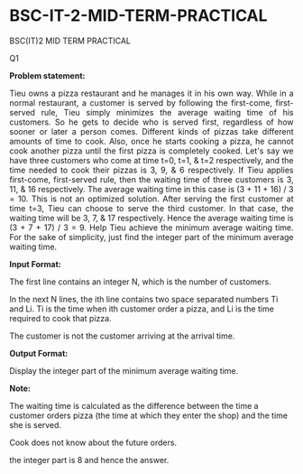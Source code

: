 # BSC-IT-2-MID-TERM-PRACTICAL
BSC(IT)2 MID TERM PRACTICAL

Q1 

<B>Problem statement:</B>
<N><p align=justify>Tieu owns a pizza restaurant and he manages it in his own way. While in a normal restaurant, a customer is served by following the first-come, first-served rule, Tieu simply minimizes the average waiting time of his customers. So he gets to decide who is served first, regardless of how sooner or later a person comes.
Different kinds of pizzas take different amounts of time to cook. Also, once he starts cooking a pizza, he cannot cook another pizza until the first pizza is completely cooked. Let's say we have three customers who come at time t=0, t=1, & t=2 respectively, and the time needed to cook their pizzas is 3, 9, & 6 respectively. If Tieu applies first-come, first-served rule, then the waiting time of three customers is 3, 11, & 16 respectively. The average waiting time in this case is (3 + 11 + 16) / 3 = 10. This is not an optimized solution. After serving the first customer at time t=3, Tieu can choose to serve the third customer. In that case, the waiting time will be 3, 7, & 17 respectively. Hence the average waiting time is (3 + 7 + 17) / 3 = 9.
Help Tieu achieve the minimum average waiting time. For the sake of simplicity, just find the integer part of the minimum average waiting time.</N></p>

<B>Input Format:</B>

The first line contains an integer N, which is the number of customers.

In the next N lines, the ith line contains two space separated numbers Ti and Li. Ti is the time when ith customer order a pizza, and Li is the time required to cook that pizza.

The  customer is not the customer arriving at the  arrival time.

<B>Output Format:</B>

Display the integer part of the minimum average waiting time.

<B>Note:</B>

The waiting time is calculated as the difference between the time a customer orders pizza (the time at which they enter the shop) and the time she is served.

Cook does not know about the future orders.

the integer part is 8 and hence the answer.
